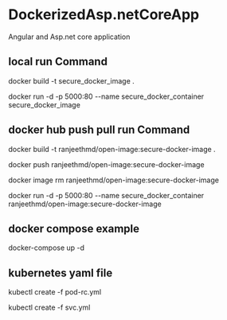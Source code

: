 # DockerizedAsp.netCoreApp
 Angular and Asp.net core application

## local run Command
docker build -t secure_docker_image .

docker run -d  -p 5000:80 --name secure_docker_container secure_docker_image


## docker hub push pull run Command
docker build -t ranjeethmd/open-image:secure-docker-image .

docker push ranjeethmd/open-image:secure-docker-image

docker image rm ranjeethmd/open-image:secure-docker-image

docker run -d  -p 5000:80 --name secure_docker_container ranjeethmd/open-image:secure-docker-image

## docker compose example
docker-compose up -d

## kubernetes yaml file

kubectl create -f pod-rc.yml

kubectl create -f svc.yml